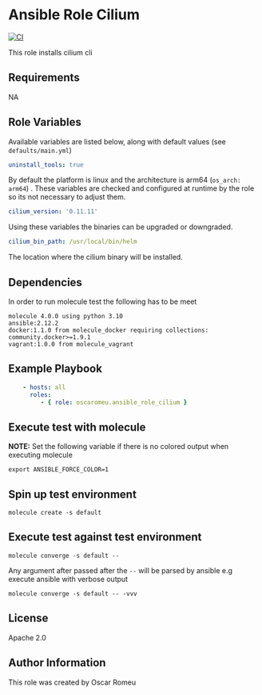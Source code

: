 Ansible Role Cilium
=========

[![CI](https://github.com/oscaromeu/ansible-role-cilium/actions/workflows/ci.yml/badge.svg)](https://github.com/oscaromeu/ansible-role-cilium/actions/workflows/ci.yml)

This role installs cilium cli

Requirements
------------

NA

Role Variables
--------------

Available variables are listed below, along with default values (see `defaults/main.yml`)

```yml
uninstall_tools: true
```

By default the platform is linux and the architecture is arm64 (`os_arch: arm64`) . These variables are checked and configured at runtime by the role so its not necessary to adjust them.

```yml
cilium_version: '0.11.11'
```

Using these variables the binaries can be upgraded or downgraded.

```yml
cilium_bin_path: /usr/local/bin/helm
```

The location where the cilium binary will be installed.

Dependencies
------------

In order to run molecule test the following has to be meet

```
molecule 4.0.0 using python 3.10
ansible:2.12.2
docker:1.1.0 from molecule_docker requiring collections: community.docker>=1.9.1
vagrant:1.0.0 from molecule_vagrant
```

Example Playbook
----------------


```yml
    - hosts: all
      roles:
         - { role: oscaromeu.ansible_role_cilium }
```

Execute test with molecule
---------------------------------------------------

 __NOTE:__ Set the following variable if there is no colored output when executing molecule

```
export ANSIBLE_FORCE_COLOR=1
```


## Spin up test environment
```
molecule create -s default
```

## Execute test against test environment
```
molecule converge -s default -- 
```

Any argument after passed after the `--` will be parsed by ansible e.g execute ansible with verbose output 

```
molecule converge -s default -- -vvv
```

License
-------

Apache 2.0

Author Information
------------------

This role was created by Oscar Romeu
